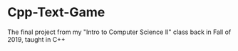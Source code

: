 # Cpp-Text-Game

The final project from my "Intro to Computer Science II" class back in Fall of 2019, taught in C++
